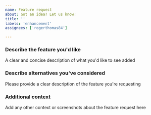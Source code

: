 ```yaml
---
name: Feature request
about: Got an idea? Let us know!
title: ''
labels: 'enhancement'
assignees: ['rogerthomas84']

---
```


### Describe the feature you'd like

A clear and concise description of what you'd like to see added

### Describe alternatives you've considered

Please provide a clear description of the feature you're requesting

### Additional context

Add any other context or screenshots about the feature request here
